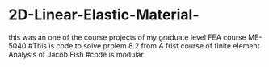 # 2D-Linear-Elastic-Material-
this was an one of the course projects of my graduate level FEA course ME-5040
#This is code to solve prblem 8.2 from A frist course of finite element Analysis of Jacob Fish 
#code is modular
